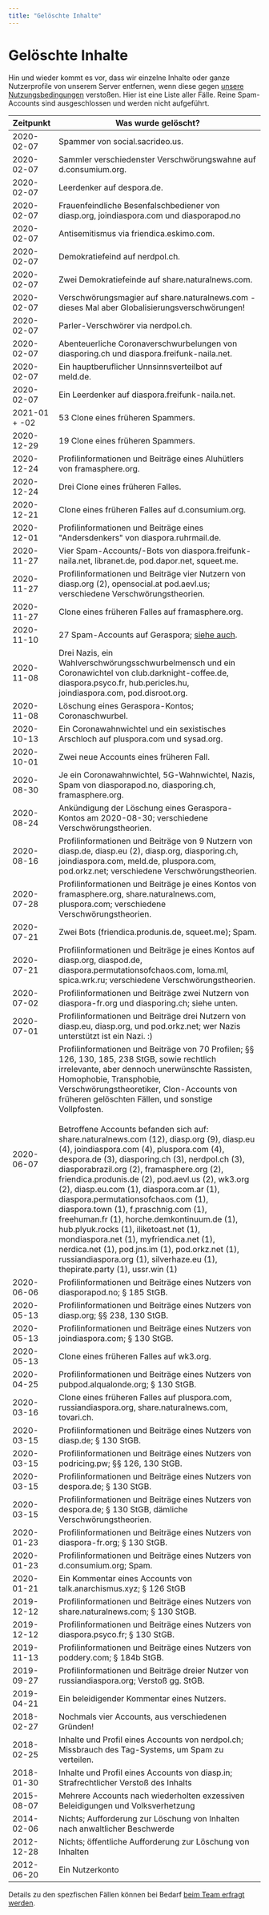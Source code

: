 ```yaml
---
title: "Gelöschte Inhalte"
---
```


# Gelöschte Inhalte

Hin und wieder kommt es vor, dass wir einzelne Inhalte oder ganze Nutzerprofile von unserem Server entfernen, wenn diese gegen [unsere Nutzungsbedingungen](/pod/legal.html) verstoßen. Hier ist eine Liste aller Fälle. Reine Spam-Accounts sind ausgeschlossen und werden nicht aufgeführt.

| Zeitpunkt     | Was wurde gelöscht?                                                                                                                                                                                                                                                                                                                                                                                                                                                                                                                                                                                                                                                                                                                                                                                                                                                                                                                                                       |
| ------------- | ------------------------------------------------------------------------------------------------------------------------------------------------------------------------------------------------------------------------------------------------------------------------------------------------------------------------------------------------------------------------------------------------------------------------------------------------------------------------------------------------------------------------------------------------------------------------------------------------------------------------------------------------------------------------------------------------------------------------------------------------------------------------------------------------------------------------------------------------------------------------------------------------------------------------------------------------------------------------- |
| 2020-02-07    | Spammer von social.sacrideo.us.                                                                                                                                                                                                                                                                                                                                                                                                                                                                                                                                                                                                                                                                                                                                                                                                                                                                                                                                           |
| 2020-02-07    | Sammler verschiedenster Verschwörungswahne auf d.consumium.org.                                                                                                                                                                                                                                                                                                                                                                                                                                                                                                                                                                                                                                                                                                                                                                                                                                                                                                           |
| 2020-02-07    | Leerdenker auf despora.de.                                                                                                                                                                                                                                                                                                                                                                                                                                                                                                                                                                                                                                                                                                                                                                                                                                                                                                                                                |
| 2020-02-07    | Frauenfeindliche Besenfalschbediener von diasp.org, joindiaspora.com und diasporapod.no                                                                                                                                                                                                                                                                                                                                                                                                                                                                                                                                                                                                                                                                                                                                                                                                                                                                                   |
| 2020-02-07    | Antisemitismus via friendica.eskimo.com.                                                                                                                                                                                                                                                                                                                                                                                                                                                                                                                                                                                                                                                                                                                                                                                                                                                                                                                                  |
| 2020-02-07    | Demokratiefeind auf nerdpol.ch.                                                                                                                                                                                                                                                                                                                                                                                                                                                                                                                                                                                                                                                                                                                                                                                                                                                                                                                                           |
| 2020-02-07    | Zwei Demokratiefeinde auf share.naturalnews.com.                                                                                                                                                                                                                                                                                                                                                                                                                                                                                                                                                                                                                                                                                                                                                                                                                                                                                                                          |
| 2020-02-07    | Verschwörungsmagier auf share.naturalnews.com - dieses Mal aber Globalisierungsverschwörungen!                                                                                                                                                                                                                                                                                                                                                                                                                                                                                                                                                                                                                                                                                                                                                                                                                                                                            |
| 2020-02-07    | Parler-Verschwörer via nerdpol.ch.                                                                                                                                                                                                                                                                                                                                                                                                                                                                                                                                                                                                                                                                                                                                                                                                                                                                                                                                        |
| 2020-02-07    | Abenteuerliche Coronaverschwurbelungen von diasporing.ch und diaspora.freifunk-naila.net.                                                                                                                                                                                                                                                                                                                                                                                                                                                                                                                                                                                                                                                                                                                                                                                                                                                                                 |
| 2020-02-07    | Ein hauptberuflicher Unnsinnsverteilbot auf meld.de.                                                                                                                                                                                                                                                                                                                                                                                                                                                                                                                                                                                                                                                                                                                                                                                                                                                                                                                      |
| 2020-02-07    | Ein Leerdenker auf diaspora.freifunk-naila.net.                                                                                                                                                                                                                                                                                                                                                                                                                                                                                                                                                                                                                                                                                                                                                                                                                                                                                                                           |
| 2021-01 + -02 | 53 Clone eines früheren Spammers.                                                                                                                                                                                                                                                                                                                                                                                                                                                                                                                                                                                                                                                                                                                                                                                                                                                                                                                                         |
| 2020-12-29    | 19 Clone eines früheren Spammers.                                                                                                                                                                                                                                                                                                                                                                                                                                                                                                                                                                                                                                                                                                                                                                                                                                                                                                                                         |
| 2020-12-24    | Profilinformationen und Beiträge eines Aluhütlers von framasphere.org.                                                                                                                                                                                                                                                                                                                                                                                                                                                                                                                                                                                                                                                                                                                                                                                                                                                                                                    |
| 2020-12-24    | Drei Clone eines früheren Falles.                                                                                                                                                                                                                                                                                                                                                                                                                                                                                                                                                                                                                                                                                                                                                                                                                                                                                                                                         |
| 2020-12-21    | Clone eines früheren Falles auf d.consumium.org.                                                                                                                                                                                                                                                                                                                                                                                                                                                                                                                                                                                                                                                                                                                                                                                                                                                                                                                          |
| 2020-12-01    | Profilinformationen und Beiträge eines "Andersdenkers" von diaspora.ruhrmail.de.                                                                                                                                                                                                                                                                                                                                                                                                                                                                                                                                                                                                                                                                                                                                                                                                                                                                                          |
| 2020-11-27    | Vier Spam-Accounts/-Bots von diaspora.freifunk-naila.net, libranet.de, pod.dapor.net, squeet.me.                                                                                                                                                                                                                                                                                                                                                                                                                                                                                                                                                                                                                                                                                                                                                                                                                                                                          |
| 2020-11-27    | Profilinformationen und Beiträge vier Nutzern von diasp.org (2), opensocial.at pod.aevl.us; verschiedene Verschwörungstheorien.                                                                                                                                                                                                                                                                                                                                                                                                                                                                                                                                                                                                                                                                                                                                                                                                                                           |
| 2020-11-27    | Clone eines früheren Falles auf framasphere.org.                                                                                                                                                                                                                                                                                                                                                                                                                                                                                                                                                                                                                                                                                                                                                                                                                                                                                                                          |
| 2020-11-10    | 27 Spam-Accounts auf Geraspora; [siehe auch](https://pod.geraspora.de/posts/255ab1f005b00139cc9f268acd52edbf).                                                                                                                                                                                                                                                                                                                                                                                                                                                                                                                                                                                                                                                                                                                                                                                                                                                            |
| 2020-11-08    | Drei Nazis, ein Wahlverschwörungsschwurbelmensch und ein Coronawichtel von club.darknight-coffee.de, diaspora.psyco.fr, hub.pericles.hu, joindiaspora.com, pod.disroot.org.                                                                                                                                                                                                                                                                                                                                                                                                                                                                                                                                                                                                                                                                                                                                                                                               |
| 2020-11-08    | Löschung eines Geraspora-Kontos; Coronaschwurbel.                                                                                                                                                                                                                                                                                                                                                                                                                                                                                                                                                                                                                                                                                                                                                                                                                                                                                                                         |
| 2020-10-13    | Ein Coronawahnwichtel und ein sexistisches Arschloch auf pluspora.com und sysad.org.                                                                                                                                                                                                                                                                                                                                                                                                                                                                                                                                                                                                                                                                                                                                                                                                                                                                                      |
| 2020-10-01    | Zwei neue Accounts eines früheren Fall.                                                                                                                                                                                                                                                                                                                                                                                                                                                                                                                                                                                                                                                                                                                                                                                                                                                                                                                                   |
| 2020-08-30    | Je ein Coronawahnwichtel, 5G-Wahnwichtel, Nazis, Spam von diasporapod.no, diasporing.ch, framasphere.org.                                                                                                                                                                                                                                                                                                                                                                                                                                                                                                                                                                                                                                                                                                                                                                                                                                                                 |
| 2020-08-24    | Ankündigung der Löschung eines Geraspora-Kontos am 2020-08-30; verschiedene Verschwörungstheorien.                                                                                                                                                                                                                                                                                                                                                                                                                                                                                                                                                                                                                                                                                                                                                                                                                                                                        |
| 2020-08-16    | Profilinformationen und Beiträge von 9 Nutzern von diasp.de, diasp.eu (2), diasp.org, diasporing.ch, joindiaspora.com, meld.de, pluspora.com, pod.orkz.net; verschiedene Verschwörungstheorien.                                                                                                                                                                                                                                                                                                                                                                                                                                                                                                                                                                                                                                                                                                                                                                           |
| 2020-07-28    | Profilinformationen und Beiträge je eines Kontos von framasphere.org, share.naturalnews.com, pluspora.com; verschiedene Verschwörungstheorien.                                                                                                                                                                                                                                                                                                                                                                                                                                                                                                                                                                                                                                                                                                                                                                                                                            |
| 2020-07-21    | Zwei Bots (friendica.produnis.de, squeet.me); Spam.                                                                                                                                                                                                                                                                                                                                                                                                                                                                                                                                                                                                                                                                                                                                                                                                                                                                                                                       |
| 2020-07-21    | Profilinformationen und Beiträge je eines Kontos auf diasp.org, diaspod.de, diaspora.permutationsofchaos.com, loma.ml, spica.wrk.ru; verschiedene Verschwörungstheorien.                                                                                                                                                                                                                                                                                                                                                                                                                                                                                                                                                                                                                                                                                                                                                                                                  |
| 2020-07-02    | Profilinformationen und Beiträge zwei Nutzern von diaspora-fr.org und diasporing.ch; siehe unten.                                                                                                                                                                                                                                                                                                                                                                                                                                                                                                                                                                                                                                                                                                                                                                                                                                                                         |
| 2020-07-01    | Profilinformationen und Beiträge drei Nutzern von diasp.eu, diasp.org, und pod.orkz.net; wer Nazis unterstützt ist ein Nazi. :)                                                                                                                                                                                                                                                                                                                                                                                                                                                                                                                                                                                                                                                                                                                                                                                                                                           |
| 2020-06-07    | Profilinformationen und Beiträge von 70 Profilen; §§ 126, 130, 185, 238 StGB, sowie rechtlich irrelevante, aber dennoch unerwünschte Rassisten, Homophobie, Transphobie, Verschwörungstheoretiker, Clon-Accounts von früheren gelöschten Fällen, und sonstige Vollpfosten.<br><br>Betroffene Accounts befanden sich auf: share.naturalnews.com (12), diasp.org (9), diasp.eu (4), joindiaspora.com (4), pluspora.com (4), despora.de (3), diasporing.ch (3), nerdpol.ch (3), diasporabrazil.org (2), framasphere.org (2), friendica.produnis.de (2), pod.aevl.us (2), wk3.org (2), diasp.eu.com (1), diaspora.com.ar (1), diaspora.permutationsofchaos.com (1), diaspora.town (1), f.praschnig.com (1), freehuman.fr (1), horche.demkontinuum.de (1), hub.plyuk.rocks (1), iliketoast.net (1), mondiaspora.net (1), myfriendica.net (1), nerdica.net (1), pod.jns.im (1), pod.orkz.net (1), russiandiaspora.org (1), silverhaze.eu (1), thepirate.party (1), ussr.win (1) |
| 2020-06-06    | Profilinformationen und Beiträge eines Nutzers von diasporapod.no; § 185 StGB.                                                                                                                                                                                                                                                                                                                                                                                                                                                                                                                                                                                                                                                                                                                                                                                                                                                                                            |
| 2020-05-13    | Profilinformationen und Beiträge eines Nutzers von diasp.org; §§ 238, 130 StGB.                                                                                                                                                                                                                                                                                                                                                                                                                                                                                                                                                                                                                                                                                                                                                                                                                                                                                           |
| 2020-05-13    | Profilinformationen und Beiträge eines Nutzers von joindiaspora.com; § 130 StGB.                                                                                                                                                                                                                                                                                                                                                                                                                                                                                                                                                                                                                                                                                                                                                                                                                                                                                          |
| 2020-05-13    | Clone eines früheren Falles auf wk3.org.                                                                                                                                                                                                                                                                                                                                                                                                                                                                                                                                                                                                                                                                                                                                                                                                                                                                                                                                  |
| 2020-04-25    | Profilinformationen und Beiträge eines Nutzers von pubpod.alqualonde.org; § 130 StGB.                                                                                                                                                                                                                                                                                                                                                                                                                                                                                                                                                                                                                                                                                                                                                                                                                                                                                     |
| 2020-03-16    | Clone eines früheren Falles auf pluspora.com, russiandiaspora.org, share.naturalnews.com, tovari.ch.                                                                                                                                                                                                                                                                                                                                                                                                                                                                                                                                                                                                                                                                                                                                                                                                                                                                      |
| 2020-03-15    | Profilinformationen und Beiträge eines Nutzers von diasp.de; § 130 StGB.                                                                                                                                                                                                                                                                                                                                                                                                                                                                                                                                                                                                                                                                                                                                                                                                                                                                                                  |
| 2020-03-15    | Profilinformationen und Beiträge eines Nutzers von podricing.pw; §§ 126, 130 StGB.                                                                                                                                                                                                                                                                                                                                                                                                                                                                                                                                                                                                                                                                                                                                                                                                                                                                                        |
| 2020-03-15    | Profilinformationen und Beiträge eines Nutzers von despora.de; § 130 StGB.                                                                                                                                                                                                                                                                                                                                                                                                                                                                                                                                                                                                                                                                                                                                                                                                                                                                                                |
| 2020-03-15    | Profilinformationen und Beiträge eines Nutzers von despora.de; § 130 StGB, dämliche Verschwörungstheorien.                                                                                                                                                                                                                                                                                                                                                                                                                                                                                                                                                                                                                                                                                                                                                                                                                                                                |
| 2020-01-23    | Profilinformationen und Beiträge eines Nutzers von diaspora-fr.org; § 130 StGB.                                                                                                                                                                                                                                                                                                                                                                                                                                                                                                                                                                                                                                                                                                                                                                                                                                                                                           |
| 2020-01-23    | Profilinformationen und Beiträge eines Nutzers von d.consumium.org; Spam.                                                                                                                                                                                                                                                                                                                                                                                                                                                                                                                                                                                                                                                                                                                                                                                                                                                                                                 |
| 2020-01-21    | Ein Kommentar eines Accounts von talk.anarchismus.xyz; § 126 StGB                                                                                                                                                                                                                                                                                                                                                                                                                                                                                                                                                                                                                                                                                                                                                                                                                                                                                                         |
| 2019-12-12    | Profilinformationen und Beiträge eines Nutzers von share.naturalnews.com; § 130 StGB.                                                                                                                                                                                                                                                                                                                                                                                                                                                                                                                                                                                                                                                                                                                                                                                                                                                                                     |
| 2019-12-12    | Profilinformationen und Beiträge eines Nutzers von diaspora.psyco.fr; § 130 StGB.                                                                                                                                                                                                                                                                                                                                                                                                                                                                                                                                                                                                                                                                                                                                                                                                                                                                                         |
| 2019-11-13    | Profilinformationen und Beiträge eines Nutzers von poddery.com; § 184b StGB.                                                                                                                                                                                                                                                                                                                                                                                                                                                                                                                                                                                                                                                                                                                                                                                                                                                                                              |
| 2019-09-27    | Profilinformationen und Beiträge dreier Nutzer von russiandiaspora.org; Verstoß gg. StGB.                                                                                                                                                                                                                                                                                                                                                                                                                                                                                                                                                                                                                                                                                                                                                                                                                                                                                 |
| 2019-04-21    | Ein beleidigender Kommentar eines Nutzers.                                                                                                                                                                                                                                                                                                                                                                                                                                                                                                                                                                                                                                                                                                                                                                                                                                                                                                                                |
| 2018-02-27    | Nochmals vier Accounts, aus verschiedenen Gründen!                                                                                                                                                                                                                                                                                                                                                                                                                                                                                                                                                                                                                                                                                                                                                                                                                                                                                                                        |
| 2018-02-25    | Inhalte und Profil eines Accounts von nerdpol.ch; Missbrauch des Tag-Systems, um Spam zu verteilen.                                                                                                                                                                                                                                                                                                                                                                                                                                                                                                                                                                                                                                                                                                                                                                                                                                                                       |
| 2018-01-30    | Inhalte und Profil eines Accounts von diasp.in; Strafrechtlicher Verstoß des Inhalts                                                                                                                                                                                                                                                                                                                                                                                                                                                                                                                                                                                                                                                                                                                                                                                                                                                                                      |
| 2015-08-07    | Mehrere Accounts nach wiederholten exzessiven Beleidigungen und Volksverhetzung                                                                                                                                                                                                                                                                                                                                                                                                                                                                                                                                                                                                                                                                                                                                                                                                                                                                                           |
| 2014-02-06    | Nichts; Aufforderung zur Löschung von Inhalten nach anwaltlicher Beschwerde                                                                                                                                                                                                                                                                                                                                                                                                                                                                                                                                                                                                                                                                                                                                                                                                                                                                                               |
| 2012-12-28    | Nichts; öffentliche Aufforderung zur Löschung von Inhalten                                                                                                                                                                                                                                                                                                                                                                                                                                                                                                                                                                                                                                                                                                                                                                                                                                                                                                                |
| 2012-06-20    | Ein Nutzerkonto                                                                                                                                                                                                                                                                                                                                                                                                                                                                                                                                                                                                                                                                                                                                                                                                                                                                                                                                                           |

Details zu den spezfischen Fällen können bei Bedarf [beim Team erfragt werden](/pod/team.html).
